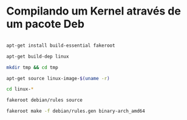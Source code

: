 # Compilando um Kernel através de um pacote Deb


```sh

apt-get install build-essential fakeroot

apt-get build-dep linux

mkdir tmp && cd tmp

apt-get source linux-image-$(uname -r)

cd linux-*

fakeroot debian/rules source

fakeroot make -f debian/rules.gen binary-arch_amd64

```
